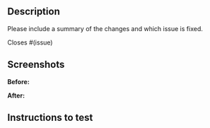 ## Description

Please include a summary of the changes and which issue is fixed.

Closes #(issue)

## Screenshots

**Before:**

**After:**

## Instructions to test
